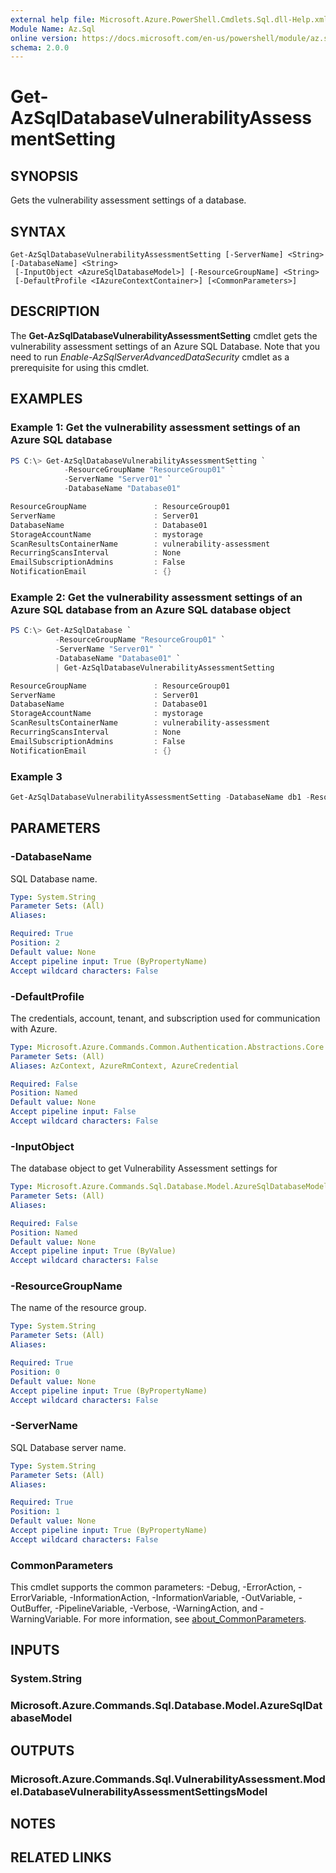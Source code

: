 ```yaml
---
external help file: Microsoft.Azure.PowerShell.Cmdlets.Sql.dll-Help.xml
Module Name: Az.Sql
online version: https://docs.microsoft.com/en-us/powershell/module/az.sql/get-azsqldatabasevulnerabilityassessmentsetting
schema: 2.0.0
---
```


# Get-AzSqlDatabaseVulnerabilityAssessmentSetting

## SYNOPSIS
Gets the vulnerability assessment settings of a database.

## SYNTAX

```
Get-AzSqlDatabaseVulnerabilityAssessmentSetting [-ServerName] <String> [-DatabaseName] <String>
 [-InputObject <AzureSqlDatabaseModel>] [-ResourceGroupName] <String>
 [-DefaultProfile <IAzureContextContainer>] [<CommonParameters>]
```

## DESCRIPTION
The **Get-AzSqlDatabaseVulnerabilityAssessmentSetting** cmdlet gets the vulnerability assessment settings of an Azure SQL Database.
Note that you need to run *Enable-AzSqlServerAdvancedDataSecurity* cmdlet as a prerequisite for using this cmdlet.

## EXAMPLES

### Example 1: Get the vulnerability assessment settings of an Azure SQL database
```powershell
PS C:\> Get-AzSqlDatabaseVulnerabilityAssessmentSetting `
            -ResourceGroupName "ResourceGroup01" `
            -ServerName "Server01" `
            -DatabaseName "Database01"

ResourceGroupName				: ResourceGroup01
ServerName			        	: Server01
DatabaseName			    	: Database01
StorageAccountName     			: mystorage
ScanResultsContainerName		: vulnerability-assessment
RecurringScansInterval			: None
EmailSubscriptionAdmins			: False
NotificationEmail				: {}
```

### Example 2: Get the vulnerability assessment settings of an Azure SQL database from an Azure SQL database object
```powershell
PS C:\> Get-AzSqlDatabase `
          -ResourceGroupName "ResourceGroup01" `
          -ServerName "Server01" `
          -DatabaseName "Database01" `
          | Get-AzSqlDatabaseVulnerabilityAssessmentSetting 

ResourceGroupName				: ResourceGroup01
ServerName			        	: Server01
DatabaseName			    	: Database01
StorageAccountName     			: mystorage
ScanResultsContainerName		: vulnerability-assessment
RecurringScansInterval			: None
EmailSubscriptionAdmins			: False
NotificationEmail				: {}
```

### Example 3

```powershell <!-- Aladdin Generated Example --> 
Get-AzSqlDatabaseVulnerabilityAssessmentSetting -DatabaseName db1 -ResourceGroupName 'ResourceGroup01' -ServerName s1
```

## PARAMETERS

### -DatabaseName
SQL Database name.

```yaml
Type: System.String
Parameter Sets: (All)
Aliases:

Required: True
Position: 2
Default value: None
Accept pipeline input: True (ByPropertyName)
Accept wildcard characters: False
```

### -DefaultProfile
The credentials, account, tenant, and subscription used for communication with Azure.

```yaml
Type: Microsoft.Azure.Commands.Common.Authentication.Abstractions.Core.IAzureContextContainer
Parameter Sets: (All)
Aliases: AzContext, AzureRmContext, AzureCredential

Required: False
Position: Named
Default value: None
Accept pipeline input: False
Accept wildcard characters: False
```

### -InputObject
The database object to get Vulnerability Assessment settings for

```yaml
Type: Microsoft.Azure.Commands.Sql.Database.Model.AzureSqlDatabaseModel
Parameter Sets: (All)
Aliases:

Required: False
Position: Named
Default value: None
Accept pipeline input: True (ByValue)
Accept wildcard characters: False
```

### -ResourceGroupName
The name of the resource group.

```yaml
Type: System.String
Parameter Sets: (All)
Aliases:

Required: True
Position: 0
Default value: None
Accept pipeline input: True (ByPropertyName)
Accept wildcard characters: False
```

### -ServerName
SQL Database server name.

```yaml
Type: System.String
Parameter Sets: (All)
Aliases:

Required: True
Position: 1
Default value: None
Accept pipeline input: True (ByPropertyName)
Accept wildcard characters: False
```

### CommonParameters
This cmdlet supports the common parameters: -Debug, -ErrorAction, -ErrorVariable, -InformationAction, -InformationVariable, -OutVariable, -OutBuffer, -PipelineVariable, -Verbose, -WarningAction, and -WarningVariable. For more information, see [about_CommonParameters](http://go.microsoft.com/fwlink/?LinkID=113216).

## INPUTS

### System.String

### Microsoft.Azure.Commands.Sql.Database.Model.AzureSqlDatabaseModel

## OUTPUTS

### Microsoft.Azure.Commands.Sql.VulnerabilityAssessment.Model.DatabaseVulnerabilityAssessmentSettingsModel

## NOTES

## RELATED LINKS

